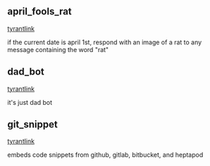 ## april_fools_rat
[tyrantlink](https://github.com/tyrantlink)

if the current date is april 1st, respond with an image of a rat to any message containing the word "rat"

## dad_bot
[tyrantlink](https://github.com/tyrantlink)

it's just dad bot

## git_snippet
[tyrantlink](https://github.com/tyrantlink)

embeds code snippets from github, gitlab, bitbucket, and heptapod